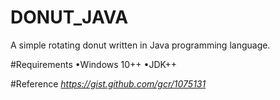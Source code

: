 # DONUT_JAVA
A simple rotating donut written in Java programming language. 

#Requirements
•Windows 10++
•JDK++

#Reference
*https://gist.github.com/gcr/1075131*
